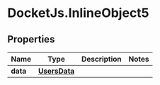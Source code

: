 # DocketJs.InlineObject5

## Properties

Name | Type | Description | Notes
------------ | ------------- | ------------- | -------------
**data** | [**UsersData**](UsersData.md) |  | 


